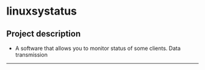 linuxsystatus
=============
Project description
----
- A software that allows you to monitor status of some clients.
Data transmission
----


